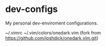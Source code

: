 # dev-configs
My personal dev-enviroment configurations.

~/.vimrc
~/.vim/colors/onedark.vim   (fork from https://github.com/joshdick/onedark.vim.git)
